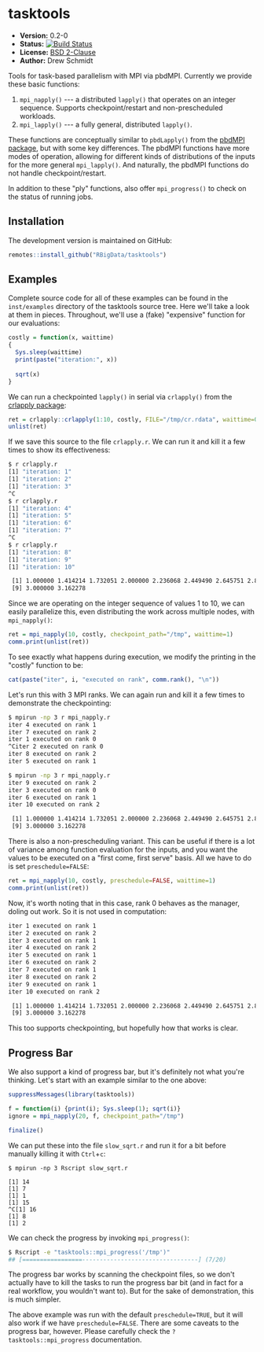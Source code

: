 # tasktools

* **Version:** 0.2-0
* **Status:** [![Build Status](https://travis-ci.org/RBigData/tasktools.png)](https://travis-ci.org/RBigData/tasktools)
* **License:** [BSD 2-Clause](http://opensource.org/licenses/BSD-2-Clause)
* **Author:** Drew Schmidt


Tools for task-based parallelism with MPI via pbdMPI. Currently we provide these basic functions:

1. `mpi_napply()` --- a distributed `lapply()` that operates on an integer sequence. Supports checkpoint/restart and non-prescheduled workloads.
2. `mpi_lapply()` --- a fully general, distributed `lapply()`.

These functions are conceptually similar to `pbdLapply()` from the [pbdMPI package](https://github.com/RBigData/pbdMPI), but with some key differences. The pbdMPI functions have more modes of operation, allowing for different kinds of distributions of the inputs for the more general `mpi_lapply()`. And naturally, the pbdMPI functions do not handle checkpoint/restart.

In addition to these "ply" functions, also offer `mpi_progress()` to check on the status of running jobs.



## Installation

<!-- To install the R package, run:

```r
install.packages("tasktools")
``` -->

The development version is maintained on GitHub:

```r
remotes::install_github("RBigData/tasktools")
```



## Examples

Complete source code for all of these examples can be found in the `inst/examples` directory of the tasktools source tree. Here we'll take a look at them in pieces. Throughout, we'll use a (fake) "expensive" function for our evaluations:

```r
costly = function(x, waittime)
{
  Sys.sleep(waittime)
  print(paste("iteration:", x))
  
  sqrt(x)
}
```

We can run a checkpointed `lapply()` in serial via `crlapply()` from the [crlapply package](https://github.com/wrathematics/crlapply):

```r
ret = crlapply::crlapply(1:10, costly, FILE="/tmp/cr.rdata", waittime=0.5)
unlist(ret)
```

If we save this source to the file `crlapply.r`. We can run it and kill it a few times to show its effectiveness:

```bash
$ r crlapply.r 
[1] "iteration: 1"
[1] "iteration: 2"
[1] "iteration: 3"
^C
$ r crlapply.r 
[1] "iteration: 4"
[1] "iteration: 5"
[1] "iteration: 6"
[1] "iteration: 7"
^C
$ r crlapply.r 
[1] "iteration: 8"
[1] "iteration: 9"
[1] "iteration: 10"

 [1] 1.000000 1.414214 1.732051 2.000000 2.236068 2.449490 2.645751 2.828427
 [9] 3.000000 3.162278
```

Since we are operating on the integer sequence of values 1 to 10, we can easily parallelize this, even distributing the work across multiple nodes, with `mpi_napply()`:

```r
ret = mpi_napply(10, costly, checkpoint_path="/tmp", waittime=1)
comm.print(unlist(ret))
```

To see exactly what happens during execution, we modify the printing in the "costly" function to be:

```r
cat(paste("iter", i, "executed on rank", comm.rank(), "\n"))
```

Let's run this with 3 MPI ranks. We can again run and kill it a few times to demonstrate the checkpointing:

```bash
$ mpirun -np 3 r mpi_napply.r 
iter 4 executed on rank 1 
iter 7 executed on rank 2 
iter 1 executed on rank 0 
^Citer 2 executed on rank 0 
iter 8 executed on rank 2 
iter 5 executed on rank 1 

$ mpirun -np 3 r mpi_napply.r 
iter 9 executed on rank 2 
iter 3 executed on rank 0 
iter 6 executed on rank 1 
iter 10 executed on rank 2 

 [1] 1.000000 1.414214 1.732051 2.000000 2.236068 2.449490 2.645751 2.828427
 [9] 3.000000 3.162278
```

There is also a non-prescheduling variant. This can be useful if there is a lot of variance among function evaluation for the inputs, and you want the values to be executed on a "first come, first serve" basis. All we have to do is set `preschedule=FALSE`:

```r
ret = mpi_napply(10, costly, preschedule=FALSE, waittime=1)
comm.print(unlist(ret))
```

Now, it's worth noting that in this case, rank 0 behaves as the manager, doling out work. So it is not used in computation:

```bash
iter 1 executed on rank 1 
iter 2 executed on rank 2 
iter 3 executed on rank 1 
iter 4 executed on rank 2 
iter 5 executed on rank 1 
iter 6 executed on rank 2 
iter 7 executed on rank 1 
iter 8 executed on rank 2 
iter 9 executed on rank 1 
iter 10 executed on rank 2 

 [1] 1.000000 1.414214 1.732051 2.000000 2.236068 2.449490 2.645751 2.828427
 [9] 3.000000 3.162278
```

This too supports checkpointing, but hopefully how that works is clear.



## Progress Bar

We also support a kind of progress bar, but it's definitely not what you're thinking. Let's start with an example similar to the one above:

```r
suppressMessages(library(tasktools))

f = function(i) {print(i); Sys.sleep(1); sqrt(i)}
ignore = mpi_napply(20, f, checkpoint_path="/tmp")

finalize()
```

We can put these into the file `slow_sqrt.r` and run it for a bit before manually killing it with `Ctrl`+`c`:

```
$ mpirun -np 3 Rscript slow_sqrt.r

[1] 14
[1] 7
[1] 1
[1] 15
^C[1] 16
[1] 8
[1] 2
```

We can check the progress by invoking `mpi_progress()`:

```bash
$ Rscript -e "tasktools::mpi_progress('/tmp')"
## [=================---------------------------------] (7/20)
```

The progress bar works by scanning the checkpoint files, so we don't actually have to kill the tasks to run the progress bar bit (and in fact for a real workflow, you wouldn't want to). But for the sake of demonstration, this is much simpler.

The above example was run with the default `preschedule=TRUE`, but it will also work if we have `preschedule=FALSE`. There are some caveats to the progress bar, however. Please carefully check the `?tasktools::mpi_progress` documentation.
